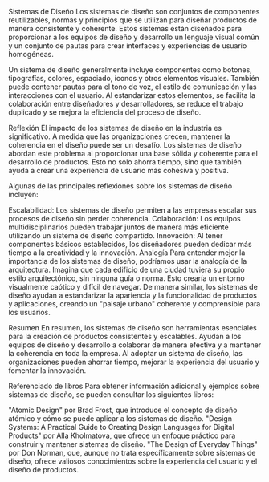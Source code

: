 Sistemas de Diseño
Los sistemas de diseño son conjuntos de componentes reutilizables, normas y principios que se utilizan para diseñar productos de manera consistente y coherente. Estos sistemas están diseñados para proporcionar a los equipos de diseño y desarrollo un lenguaje visual común y un conjunto de pautas para crear interfaces y experiencias de usuario homogéneas.

Un sistema de diseño generalmente incluye componentes como botones, tipografías, colores, espaciado, íconos y otros elementos visuales. También puede contener pautas para el tono de voz, el estilo de comunicación y las interacciones con el usuario. Al estandarizar estos elementos, se facilita la colaboración entre diseñadores y desarrolladores, se reduce el trabajo duplicado y se mejora la eficiencia del proceso de diseño.

Reflexión
El impacto de los sistemas de diseño en la industria es significativo. A medida que las organizaciones crecen, mantener la coherencia en el diseño puede ser un desafío. Los sistemas de diseño abordan este problema al proporcionar una base sólida y coherente para el desarrollo de productos. Esto no solo ahorra tiempo, sino que también ayuda a crear una experiencia de usuario más cohesiva y positiva.

Algunas de las principales reflexiones sobre los sistemas de diseño incluyen:

Escalabilidad: Los sistemas de diseño permiten a las empresas escalar sus procesos de diseño sin perder coherencia.
Colaboración: Los equipos multidisciplinarios pueden trabajar juntos de manera más eficiente utilizando un sistema de diseño compartido.
Innovación: Al tener componentes básicos establecidos, los diseñadores pueden dedicar más tiempo a la creatividad y la innovación.
Analogía
Para entender mejor la importancia de los sistemas de diseño, podríamos usar la analogía de la arquitectura. Imagina que cada edificio de una ciudad tuviera su propio estilo arquitectónico, sin ninguna guía o norma. Esto crearía un entorno visualmente caótico y difícil de navegar. De manera similar, los sistemas de diseño ayudan a estandarizar la apariencia y la funcionalidad de productos y aplicaciones, creando un "paisaje urbano" coherente y comprensible para los usuarios.

Resumen
En resumen, los sistemas de diseño son herramientas esenciales para la creación de productos consistentes y escalables. Ayudan a los equipos de diseño y desarrollo a colaborar de manera efectiva y a mantener la coherencia en toda la empresa. Al adoptar un sistema de diseño, las organizaciones pueden ahorrar tiempo, mejorar la experiencia del usuario y fomentar la innovación.

Referenciado de libros
Para obtener información adicional y ejemplos sobre sistemas de diseño, se pueden consultar los siguientes libros:

"Atomic Design" por Brad Frost, que introduce el concepto de diseño atómico y cómo se puede aplicar a los sistemas de diseño.
"Design Systems: A Practical Guide to Creating Design Languages for Digital Products" por Alla Kholmatova, que ofrece un enfoque práctico para construir y mantener sistemas de diseño.
"The Design of Everyday Things" por Don Norman, que, aunque no trata específicamente sobre sistemas de diseño, ofrece valiosos conocimientos sobre la experiencia del usuario y el diseño de productos.